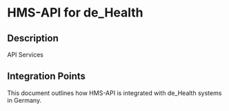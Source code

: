 # HMS-API for de_Health

## Description

API Services

## Integration Points

This document outlines how HMS-API is integrated with de_Health systems in Germany.
